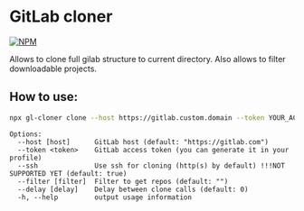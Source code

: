 # GitLab cloner

[![NPM](https://nodei.co/npm/gl-cloner.png)](https://nodei.co/npm/gl-cloner/)

Allows to clone full gilab structure to current directory. Also allows to filter downloadable projects.

## How to use:

```bash
npx gl-cloner clone --host https://gitlab.custom.domain --token YOUR_ACCESS_TOKEN
```

```
Options:
  --host [host]      GitLab host (default: "https://gitlab.com")
  --token <token>    GitLab access token (you can generate it in your profile)
  --ssh              Use ssh for cloning (http(s) by default) !!!NOT SUPPORTED YET (default: true)
  --filter [filter]  Filter to get repos (default: "")
  --delay [delay]    Delay between clone calls (default: 0)
  -h, --help         output usage information
```